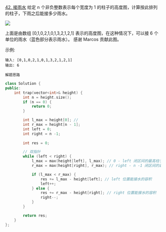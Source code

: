 
[42. 接雨水](https://leetcode-cn.com/problems/trapping-rain-water/)
给定 n 个非负整数表示每个宽度为 1 的柱子的高度图，计算按此排列的柱子，下雨之后能接多少雨水。

![](https://assets.leetcode-cn.com/aliyun-lc-upload/uploads/2018/10/22/rainwatertrap.png)

上面是由数组 [0,1,0,2,1,0,1,3,2,1,2,1] 表示的高度图，在这种情况下，可以接 6 个单位的雨水（蓝色部分表示雨水）。 感谢 Marcos 贡献此图。

示例:
```
输入: [0,1,0,2,1,0,1,3,2,1,2,1]
输出: 6
```

```
解题思路

```

```c++
class Solution {
public:
    int trap(vector<int>& height) {
        int n = height.size();
        if (n == 0) {
            return 0;
        }

        int l_max = height[0]; //
        int r_max = height[n - 1];
        int left = 0;
        int right = n -1;
    
        int res = 0;

        // 双指针
        while (left < right) {
            l_max = max(height[left], l_max); // 0 - left 闭区间的最高柱子
            r_max = max(height[right], r_max); // right - n -1 闭区间的最高柱子

            if (l_max < r_max) {
                res += l_max - height[left]; // left 位置能接水的容积
                left++;
            } else {
                res += r_max - height[right]; // right 位置能接水的容积
                right--;
            }
        }

        return res;
    }
};
```
